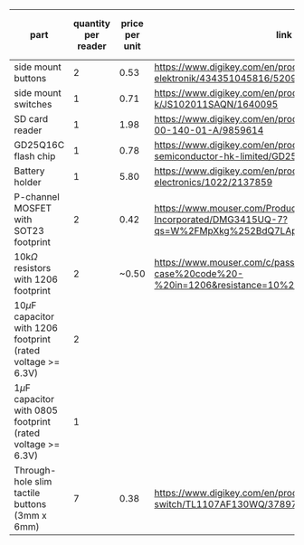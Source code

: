 
| part                                                           | quantity per reader | price per unit | link                                                                                                       | total price (for 2) |
| -------------------------------------------------------------- | ------------------- | -------------- | ---------------------------------------------------------------------------------------------------------- | ------------------- |
| side mount buttons                                             | 2                   | 0.53           | https://www.digikey.com/en/products/detail/w%C3%BCrth-elektronik/434351045816/5209090                      | 2.32                |
| side mount switches                                            | 1                   | 0.71           | https://www.digikey.com/en/products/detail/c-k/JS102011SAQN/1640095                                        | 1.42                |
| SD card reader                                                 | 1                   | 1.98           | https://www.digikey.com/en/products/detail/gct/MEM2075-00-140-01-A/9859614                                 | 3.96                |
| GD25Q16C flash chip                                            | 1                   | 0.78           | https://www.digikey.com/en/products/detail/gigadevice-semiconductor-hk-limited/GD25Q16CTIGR/9484675        | 1.56                |
| Battery holder                                                 | 1                   | 5.80           | https://www.digikey.com/en/products/detail/keystone-electronics/1022/2137859                               | 11.60               |
| P-channel MOSFET with SOT23 footprint                          | 2                   | 0.42           | https://www.mouser.com/ProductDetail/Diodes-Incorporated/DMG3415UQ-7?qs=W%2FMpXkg%252BdQ7LApGrRiCM5A%3D%3D | 1.68                |
| 10k$\Omega$ resistors with 1206 footprint                      | 2                   | ~0.50          | https://www.mouser.com/c/passive-components/resistors/?case%20code%20-%20in=1206&resistance=10%20kOhms     | 2                   |
| 10$\mu$F capacitor with 1206 footprint (rated voltage >= 6.3V) | 2                   |                |                                                                                                            |                     |
| 1$\mu$F capacitor with 0805 footprint (rated voltage >= 6.3V)  | 1                   |                |                                                                                                            |                     |
| Through-hole slim tactile buttons (3mm x 6mm)                                                               | 7                    | 0.38               | https://www.digikey.com/en/products/detail/e-switch/TL1107AF130WQ/378976                                                                                                           | 5.21                    |
